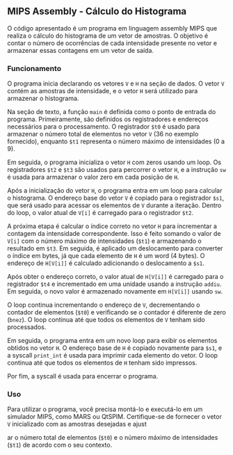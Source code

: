 ## MIPS Assembly - Cálculo do Histograma

O código apresentado é um programa em linguagem assembly MIPS que realiza o cálculo do histograma de um vetor de amostras. O objetivo é contar o número de ocorrências de cada intensidade presente no vetor e armazenar essas contagens em um vetor de saída.

### Funcionamento

O programa inicia declarando os vetores `V` e `H` na seção de dados. O vetor `V` contém as amostras de intensidade, e o vetor `H` será utilizado para armazenar o histograma.

Na seção de texto, a função `main` é definida como o ponto de entrada do programa. Primeiramente, são definidos os registradores e endereços necessários para o processamento. O registrador `$t0` é usado para armazenar o número total de elementos no vetor `V` (36 no exemplo fornecido), enquanto `$t1` representa o número máximo de intensidades (0 a 9).

Em seguida, o programa inicializa o vetor `H` com zeros usando um loop. Os registradores `$t2` e `$t3` são usados para percorrer o vetor `H`, e a instrução `sw` é usada para armazenar o valor zero em cada posição de `H`.

Após a inicialização do vetor `H`, o programa entra em um loop para calcular o histograma. O endereço base do vetor `V` é copiado para o registrador `$s1`, que será usado para acessar os elementos de `V` durante a iteração. Dentro do loop, o valor atual de `V[i]` é carregado para o registrador `$t2`.

A próxima etapa é calcular o índice correto no vetor `H` para incrementar a contagem da intensidade correspondente. Isso é feito somando o valor de `V[i]` com o número máximo de intensidades (`$t1`) e armazenando o resultado em `$t3`. Em seguida, é aplicado um deslocamento para converter o índice em bytes, já que cada elemento de `H` é um word (4 bytes). O endereço de `H[V[i]]` é calculado adicionando o deslocamento a `$s1`.

Após obter o endereço correto, o valor atual de `H[V[i]]` é carregado para o registrador `$t4` e incrementado em uma unidade usando a instrução `addiu`. Em seguida, o novo valor é armazenado novamente em `H[V[i]]` usando `sw`.

O loop continua incrementando o endereço de `V`, decrementando o contador de elementos (`$t0`) e verificando se o contador é diferente de zero (`bnez`). O loop continua até que todos os elementos de `V` tenham sido processados.

Em seguida, o programa entra em um novo loop para exibir os elementos obtidos no vetor `H`. O endereço base de `H` é copiado novamente para `$s1`, e a syscall `print_int` é usada para imprimir cada elemento do vetor. O loop continua até que todos os elementos de `H` tenham sido impressos.

Por fim, a syscall é usada para encerrar o programa.

### Uso

Para utilizar o programa, você precisa montá-lo e executá-lo em um simulador MIPS, como MARS ou QtSPIM. Certifique-se de fornecer o vetor `V` inicializado com as amostras desejadas e ajust

ar o número total de elementos (`$t0`) e o número máximo de intensidades (`$t1`) de acordo com o seu contexto.

